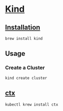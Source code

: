 # [Kind](https://kind.sigs.k8s.io/)

## [Installation](https://kind.sigs.k8s.io/docs/user/quick-start/#installation)

```shell
brew install kind
```

## Usage

### Create a Cluster

```shell
kind create cluster
```

## [ctx](https://github.com/ahmetb/kubectx#kubectl-plugins-macos-and-linux)

```shell
kubectl krew install ctx
```

